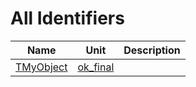 # All Identifiers


| Name | Unit | Description |
|---|---|---|
| [TMyObject](ok_final.TMyObject.md) | [ok_final](ok_final.md) |   |
